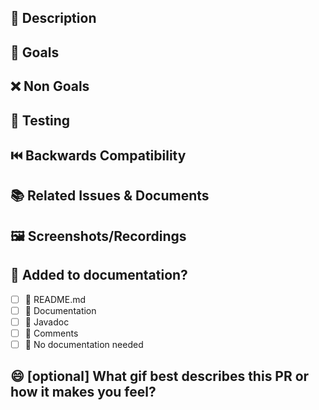 <!--
  🚀 For Work In Progress Pull Requests, please use the Draft PR feature, see https://github.blog/2019-02-14-introducing-draft-pull-requests/ for further details.
  
  📚 Before submitting a Pull Request, make sure you agree to the following rules:
  1. 🛠️ Only one subject at a time, we will accept "Add balloon", we won't accept "Add balloon & Piñata & Fireworks"
  2. 📝 Use descriptive commit messages, we can't really know what "fix" or "what the hell" or "aaaaaaa" changed.
  3. 📖 Update any related documentation and include any relevant screenshots.
  4. ⛓️ Do not make a pull request to another pull request branch. 
        You can depend on other pull requests, but you will need to wait for them to be merged before submitting your pull request.
  5. Complete the pull request template. 
        It is fine for draft pull requests to not have the template completed.

  🚫 Please note, pull requests not adhering to these rules may be rejected
-->

## 📝 Description

<!-- 
Please do not leave this blank
Example:
    This PR [adds/removes/fixes/replaces] the [feature/bug/etc]. 
-->

## 🎯 Goals

<!--
What do you aim to achieve with this?
Example:
    - Make X faster to render
    - Reduce the edge cases of Y
    - Make Z easier to work with
-->

## ❌ Non Goals

<!--
Precise what are you not aiming to achieve with this?
Example:
    - It is not a goal to fix issues with X
    - It is not a goal to make Y faster
    - It is not a goal to add Z features
-->

## 🚦 Testing

<!--
What steps did you take to test and verify your changes do not have issues? 
Provide instructions so we can reproduce.
-->

## ⏮️ Backwards Compatibility

<!--
Is this change backwards compatible?
If not, what might the impact be?
-->

## 📚 Related Issues & Documents

<!-- 
Please use this format link issue numbers: Fixes #123
https://docs.github.com/en/free-pro-team@latest/github/managing-your-work-on-github/linking-a-pull-request-to-an-issue#linking-a-pull-request-to-an-issue-using-a-keyword 
-->

## 🖼️ Screenshots/Recordings

<!-- Visual changes require screenshots -->

## 📖 Added to documentation?

- [ ] 📜 README.md
- [ ] 📑 Documentation
- [ ] 📓 Javadoc
- [ ] 🍕 Comments
- [ ] 🙅 No documentation needed

## 😄 [optional] What gif best describes this PR or how it makes you feel?
